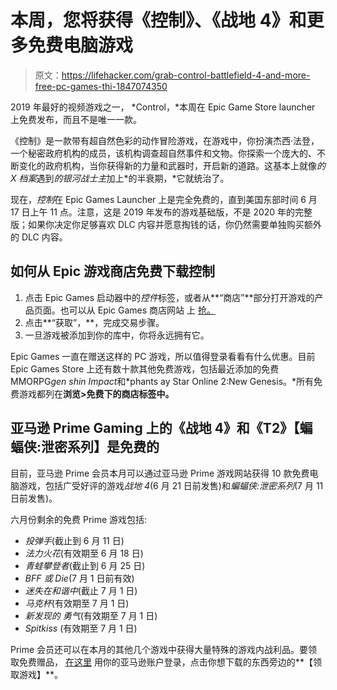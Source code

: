 # 本周，您将获得《控制》、《战地 4》和更多免费电脑游戏

> 原文：<https://lifehacker.com/grab-control-battlefield-4-and-more-free-pc-games-thi-1847074350>

2019 年最好的视频游戏之一， *Control，*本周在 Epic Game Store launcher 上免费发布，而且不是唯一一款。



《控制》是一款带有超自然色彩的动作冒险游戏，在游戏中，你扮演杰西·法登，一个秘密政府机构的成员，该机构调查超自然事件和文物。你探索一个庞大的、不断变化的政府机构，当你获得新的力量和武器时，开启新的道路。这基本上就像*的 X 档案*遇到*的银河战士主*加上*的半衰期，*它就统治了。

现在，*控制*在 Epic Games Launcher 上是完全免费的，直到美国东部时间 6 月 17 日上午 11 点。注意，这是 2019 年发布的游戏基础版，不是 2020 年的完整版；如果你决定你足够喜欢 DLC 内容并愿意掏钱的话，你仍然需要单独购买额外的 DLC 内容。

## 如何从 Epic 游戏商店免费下载控制

1.  点击 Epic Games 启动器中的*控件*标签，或者从**“商店”**部分打开游戏的产品页面。也可以从 Epic Games 商店网站 上 [抢。](https://www.epicgames.com/store/en-US/p/control)
2.  点击**“获取”，**，完成交易步骤。
3.  一旦游戏被添加到你的库中，你将永远拥有它。

Epic Games 一直在赠送这样的 PC 游戏，所以值得登录看看有什么优惠。目前 Epic Games Store 上还有数十款其他免费游戏，包括最近添加的免费 MMORPG*gen shin Impact*和*phants ay Star Online 2:New Genesis。*所有免费游戏都列在**浏览>免费下的商店标签中。**

## 亚马逊 Prime Gaming 上的《战地 4》和《T2》【蝙蝠侠:泄密系列】是免费的

目前，亚马逊 Prime 会员本月可以通过亚马逊 Prime 游戏网站获得 10 款免费电脑游戏，包括广受好评的游戏*战地 4*(6 月 21 日前发售)和*蝙蝠侠:泄密系列*(7 月 11 日前发售)。

六月份剩余的免费 Prime 游戏包括:

*   *投弹手*(截止到 6 月 11 日)
*   *法力火花*(有效期至 6 月 18 日)
*   *青蛙攀登者*(截止到 6 月 25 日)
*   *BFF 或 Die*(7 月 1 日前有效)
*   *迷失在和谐中*(截止 7 月 1 日)
*   *马克杯*(有效期至 7 月 1 日)
*   *新发现的* *勇气*(有效期至 7 月 1 日)
*   *Spitkiss* (有效期至 7 月 1 日)

Prime 会员还可以在本月的其他几个游戏中获得大量特殊的游戏内战利品。要领取免费赠品， [在这里](https://gaming.amazon.com/home?asc_campaign=InlineText&asc_refurl=https://lifehacker.com/grab-control-battlefield-4-and-more-free-pc-games-thi-1847074350&asc_source=&tag=kinjalifehackerlink-20) 用你的亚马逊账户登录，点击你想下载的东西旁边的**【领取游戏】**。